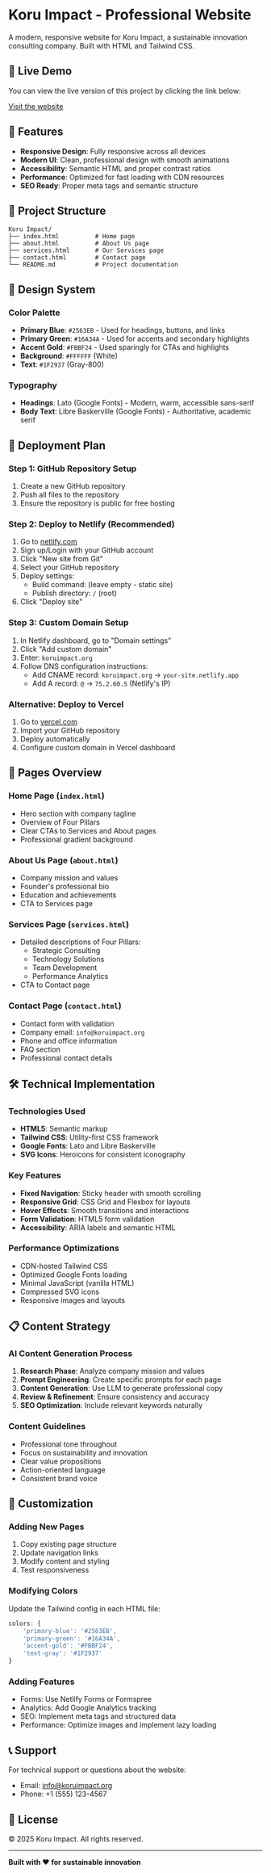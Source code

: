# Koru Impact - Professional Website

A modern, responsive website for Koru Impact, a sustainable innovation consulting company. Built with HTML and Tailwind CSS.

## 🔗 Live Demo

You can view the live version of this project by clicking the link below:

[Visit the website](https://koru-impact-6m0m4wu6g-atillas-projects-111243ae.vercel.app/)

## 🌟 Features

- **Responsive Design**: Fully responsive across all devices
- **Modern UI**: Clean, professional design with smooth animations
- **Accessibility**: Semantic HTML and proper contrast ratios
- **Performance**: Optimized for fast loading with CDN resources
- **SEO Ready**: Proper meta tags and semantic structure

## 📁 Project Structure

```
Koru Impact/
├── index.html          # Home page
├── about.html          # About Us page
├── services.html       # Our Services page
├── contact.html        # Contact page
└── README.md           # Project documentation
```

## 🎨 Design System

### Color Palette
- **Primary Blue**: `#2563EB` - Used for headings, buttons, and links
- **Primary Green**: `#16A34A` - Used for accents and secondary highlights
- **Accent Gold**: `#FBBF24` - Used sparingly for CTAs and highlights
- **Background**: `#FFFFFF` (White)
- **Text**: `#1F2937` (Gray-800)

### Typography
- **Headings**: Lato (Google Fonts) - Modern, warm, accessible sans-serif
- **Body Text**: Libre Baskerville (Google Fonts) - Authoritative, academic serif

## 🚀 Deployment Plan

### Step 1: GitHub Repository Setup
1. Create a new GitHub repository
2. Push all files to the repository
3. Ensure the repository is public for free hosting

### Step 2: Deploy to Netlify (Recommended)
1. Go to [netlify.com](https://netlify.com)
2. Sign up/Login with your GitHub account
3. Click "New site from Git"
4. Select your GitHub repository
5. Deploy settings:
   - Build command: (leave empty - static site)
   - Publish directory: `/` (root)
6. Click "Deploy site"

### Step 3: Custom Domain Setup
1. In Netlify dashboard, go to "Domain settings"
2. Click "Add custom domain"
3. Enter: `koruimpact.org`
4. Follow DNS configuration instructions:
   - Add CNAME record: `koruimpact.org` → `your-site.netlify.app`
   - Add A record: `@` → `75.2.60.5` (Netlify's IP)

### Alternative: Deploy to Vercel
1. Go to [vercel.com](https://vercel.com)
2. Import your GitHub repository
3. Deploy automatically
4. Configure custom domain in Vercel dashboard

## 📱 Pages Overview

### Home Page (`index.html`)
- Hero section with company tagline
- Overview of Four Pillars
- Clear CTAs to Services and About pages
- Professional gradient background

### About Us Page (`about.html`)
- Company mission and values
- Founder's professional bio
- Education and achievements
- CTA to Services page

### Services Page (`services.html`)
- Detailed descriptions of Four Pillars:
  - Strategic Consulting
  - Technology Solutions
  - Team Development
  - Performance Analytics
- CTA to Contact page

### Contact Page (`contact.html`)
- Contact form with validation
- Company email: `info@koruimpact.org`
- Phone and office information
- FAQ section
- Professional contact details

## 🛠 Technical Implementation

### Technologies Used
- **HTML5**: Semantic markup
- **Tailwind CSS**: Utility-first CSS framework
- **Google Fonts**: Lato and Libre Baskerville
- **SVG Icons**: Heroicons for consistent iconography

### Key Features
- **Fixed Navigation**: Sticky header with smooth scrolling
- **Responsive Grid**: CSS Grid and Flexbox for layouts
- **Hover Effects**: Smooth transitions and interactions
- **Form Validation**: HTML5 form validation
- **Accessibility**: ARIA labels and semantic HTML

### Performance Optimizations
- CDN-hosted Tailwind CSS
- Optimized Google Fonts loading
- Minimal JavaScript (vanilla HTML)
- Compressed SVG icons
- Responsive images and layouts

## 📋 Content Strategy

### AI Content Generation Process
1. **Research Phase**: Analyze company mission and values
2. **Prompt Engineering**: Create specific prompts for each page
3. **Content Generation**: Use LLM to generate professional copy
4. **Review & Refinement**: Ensure consistency and accuracy
5. **SEO Optimization**: Include relevant keywords naturally

### Content Guidelines
- Professional tone throughout
- Focus on sustainability and innovation
- Clear value propositions
- Action-oriented language
- Consistent brand voice

## 🔧 Customization

### Adding New Pages
1. Copy existing page structure
2. Update navigation links
3. Modify content and styling
4. Test responsiveness

### Modifying Colors
Update the Tailwind config in each HTML file:
```javascript
colors: {
    'primary-blue': '#2563EB',
    'primary-green': '#16A34A',
    'accent-gold': '#FBBF24',
    'text-gray': '#1F2937'
}
```

### Adding Features
- Forms: Use Netlify Forms or Formspree
- Analytics: Add Google Analytics tracking
- SEO: Implement meta tags and structured data
- Performance: Optimize images and implement lazy loading

## 📞 Support

For technical support or questions about the website:
- Email: info@koruimpact.org
- Phone: +1 (555) 123-4567

## 📄 License

© 2025 Koru Impact. All rights reserved.

---

**Built with ❤️ for sustainable innovation** 
